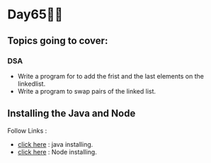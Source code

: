 # Day65🧑‍💻
## Topics going to cover: 
### DSA
- Write a program for to add the frist and the last elements on the linkedlist.
- Write a program to swap pairs of the linked list.

## Installing the Java and Node 
Follow Links : 
- [click here](https://www.java.com/en/download/help/download_options.html) : java installing.
- [click here](https://nodejs.org/en/download) : Node installing.